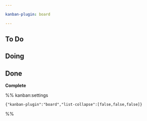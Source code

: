 ```yaml
---

kanban-plugin: board

---
```


## To Do



## Doing



## Done

**Complete**




%% kanban:settings
```
{"kanban-plugin":"board","list-collapse":[false,false,false]}
```
%%